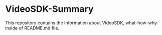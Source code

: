 # VideoSDK-Summary
This repository contains the information about VideoSDK, what-how-why inside of README.md file.
